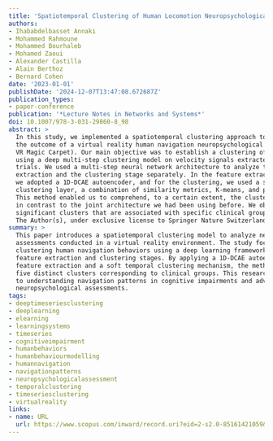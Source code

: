 ```yaml
---
title: 'Spatiotemporal Clustering of Human Locomotion Neuropsychological Assessment in Virtual Reality Using Multi-step Model'
authors:
- Ihababdelbasset Annaki
- Mohammed Rahmoune
- Mohammed Bourhaleb
- Mohamed Zaoui
- Alexander Castilla
- Alain Berthoz
- Bernard Cohen
date: '2023-01-01'
publishDate: '2024-12-07T13:47:08.672687Z'
publication_types:
- paper-conference
publication: '*Lecture Notes in Networks and Systems*'
doi: 10.1007/978-3-031-29860-8_98
abstract: >
  In this study, we implemented a spatiotemporal clustering approach to analyze
  the outcome of a virtual reality human navigation neuropsychological assessment (the
  VR Magic Carpet). Our main objective was to establish a clustering of participants
  using a deep multi-step clustering model on velocity signals extracted during clinical
  trials. We used a multi-step neural network architecture to analyze the feature
  extraction and the clustering stage separately. In the feature extraction stage,
  we adopted a 1D-DCAE autoencoder, and for the clustering, we used a soft temporal
  clustering layer, a combination of similarity metrics, K-means, and probability.
  This method enabled us to comprehend, to a certain extent, the clustering results
  in contrast to the joint architecture we had been using before. We obtained five
  significant clusters that are associated with specific clinical groups. © 2023,
  The Author(s), under exclusive license to Springer Nature Switzerland AG.
summary: >
  This paper introduces a spatiotemporal clustering model to analyze neuropsychological
  assessments conducted in a virtual reality environment. The study focuses on
  clustering human navigation behaviors using a deep learning framework that separates
  feature extraction and clustering stages. By applying a 1D-DCAE autoencoder for
  feature extraction and a soft temporal clustering mechanism, the method identifies
  five distinct clusters corresponding to clinical groups. This research contributes
  to understanding navigation patterns in cognitive impairments and advances VR-based
  neuropsychological assessments.
tags:
- deeptimeseriesclustering
- deeplearning
- elearning
- learningsystems
- timeseries
- cognitiveimpairment
- humanbehaviors
- humanbehaviourmodelling
- humannavigation
- navigationpatterns
- neuropsychologicalassessment
- temporalclustering
- timeseriesclustering
- virtualreality
links:
- name: URL
  url: https://www.scopus.com/inward/record.uri?eid=2-s2.0-85161421059&doi=10.1007%2f978-3-031-29860-8_98&partnerID=40&md5=fcefaf185e595
---
```

